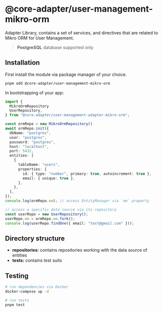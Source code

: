 # @core-adapter/user-management-mikro-orm

Adapter Library, contains a set of services, and directives that are related to Mikro ORM for User Management.

> **PostgreSQL** database supported only

## Installation

First install the module via package manager of your choice.

```bash
pnpm add @core-adapter/user-management-mikro-orm
```

In bootstrapping of your app:

```typescript
import {
  MikroOrmRepository
  UserRepository,
} from "@core-adapter/user-management-adapter-mikro-orm";

const ormRepo = new MikroOrmRepository()
await ormRepo.init({
  dbName: "postgres",
  user: "postgres",
  password: "postgres",
  host: "localhost",
  port: 5432,
  entities: [
    {
      tableName: "users",
      properties: {
        id: { type: "number", primary: true, autoincrement: true },
        email: { unique: true },
      },
    },
  ],
});
console.log(ormRepo.em); // access EntityManager via `em` property

// access a specific data source via its repository
const userRepo = new UserRepository();
userRepo.em = ormRepo.em.fork();
console.log(userRepo.findOne({ email: "test@gmail.com" }));
```

## Directory structure

- **repositories:** contains repositories working with the data source of entities
- **tests:** contains test suits

## Testing

```bash
# run dependencies via Docker
docker-compose up -d

# run tests
pnpm test
```
